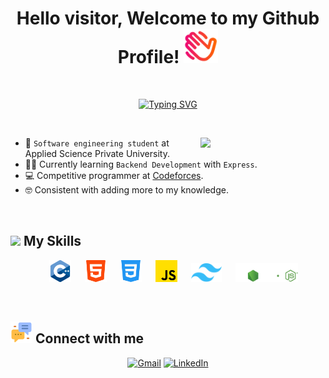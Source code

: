 <h1 align="center">Hello visitor, Welcome to my Github Profile! <img height="55" src="assets/bye.png"></h1>

<br>

<p align="center"> 
<a href="https://git.io/typing-svg"><img src="https://readme-typing-svg.demolab.com?font=Fira+Code&size=24&pause=1000&color=9064D6&center=true&vCenter=true&random=false&width=435&lines=Software+Engineering+Student;Competitive+Programmer;Specialist+on+codeforces;Always+learning+new+things" alt="Typing SVG" /></a>
</p>

<br>

<picture> <img align="right" src="https://media.giphy.com/media/v1.Y2lkPTc5MGI3NjExbzR4czhhenVycTd0eXc5aDAxZDVodnN3YWc0bHcwbWgwNWR5c3RveSZlcD12MV9pbnRlcm5hbF9naWZfYnlfaWQmY3Q9cw/M4NykXxUE0HAcK7UJ6/giphy.gif" width = 200px></picture>

- :school: `Software engineering student` at Applied Science Private University.
- 👩‍💻 Currently learning `Backend Development` with `Express`.
- :computer: Competitive programmer at [Codeforces](https://codeforces.com/profile/Dima02).
- :nerd_face: Consistent with adding more to my knowledge.
  
<br>


## <img src="https://media2.giphy.com/media/QssGEmpkyEOhBCb7e1/giphy.gif?cid=ecf05e47a0n3gi1bfqntqmob8g9aid1oyj2wr3ds3mg700bl&rid=giphy.gif"  height="35"> My Skills


<p align="center"> 
	&emsp; 
	<a href="https://www.w3schools.com/cpp/default.asp"><img height="35" alt="c++" src="assets/c-.png"></a>
	&emsp; 
	<a href="https://www.w3schools.com/html/default.asp"><img height="35" alt="html" src="assets/html-5.png"></a>
 	&emsp; 
	<a hreh="https://www.w3schools.com/css/default.asp"><img height="35" alt="css" src="assets/css-3.png"></a> 
	&emsp; 
	<a href="https://www.w3schools.com/js/"><img height="35" alt="JavaScript" src="assets/js.png"></a>
	&emsp; 
	<a href="https://tailwindcss.com/"><img height="30" alt="tailwind" src="assets/tailwind.svg"></a>
	&emsp; 
	<a href="https://nodejs.org/en"><img height="30" alt="nodejs" src="assets/nodejsLight.svg"></a>
</p>

<br> 

## <img height="35" src="assets/chat.png"> Connect with me

<p align="center">
	<a href="mailto:dimahmehdawi@gmail.com"><img img src="https://img.shields.io/badge/gmail-%23EA4335.svg?style=plastic&logo=gmail&logoColor=white" alt="Gmail"/></a>
 <a href="https://www.linkedin.com/in/dimah-mehdawi-03266723a/"><img src="https://img.shields.io/badge/linkedin-%230A66C2.svg?style=plastic&logo=linkedin&logoColor=white" alt="LinkedIn"/></a>

